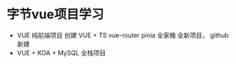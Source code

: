# 字节vue项目学习

- VUE 纯前端项目
  创建 VUE + TS vue-router pinia 全家桶
  全新项目， github 新建
- VUE + KOA + MySQL 全栈项目